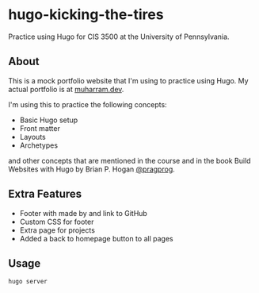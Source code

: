 # hugo-kicking-the-tires

Practice using Hugo for CIS 3500 at the University of Pennsylvania.

## About

This is a mock portfolio website that I'm using to practice using Hugo. My actual portfolio is at [muharram.dev](https://muharram.dev).

I'm using this to practice the following concepts:

- Basic Hugo setup
- Front matter
- Layouts
- Archetypes

and other concepts that are mentioned in the course and in the book Build Websites with Hugo by Brian P. Hogan [@pragprog](https://pragprog.com/titles/bhhugo/build-websites-with-hugo/).

## Extra Features

- Footer with made by and link to GitHub
- Custom CSS for footer
- Extra page for projects
- Added a back to homepage button to all pages

## Usage

```bash
hugo server
```
